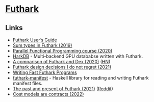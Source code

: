 # [Futhark](https://futhark-lang.org/#)

## Links

- [Futhark User’s Guide](https://futhark.readthedocs.io/en/latest/index.html)
- [Sum types in Futhark (2019)](https://futhark-lang.org/student-projects/robert-msc-thesis.pdf)
- [Parallel Functional Programming course (2020)](https://github.com/diku-dk/pfp-e2020-pub)
- [HarkDB](https://github.com/philass/HarkDB) - Multi-backend GPU datababse written with Futhark.
- [A comparison of Futhark and Dex (2020)](https://futhark-lang.org/blog/2020-12-28-futhark-and-dex.html) ([HN](https://news.ycombinator.com/item?id=25559967))
- [Futhark design decisions I do not regret (2021)](https://futhark-lang.org/blog/2021-01-11-no-regrets.html)
- [Writing Fast Futhark Programs](https://futhark.readthedocs.io/en/latest/performance.html)
- [futhark-manifest](https://github.com/diku-dk/futhark-manifest-haskell) - Haskell library for reading and writing Futhark manifest files.
- [The past and present of Futhark (2021)](https://futhark-lang.org/blog/2021-12-19-past-and-present.html) ([Reddit](https://www.reddit.com/r/ProgrammingLanguages/comments/rrdnm6/the_past_and_present_of_futhark/))
- [Cost models are contracts (2022)](https://futhark-lang.org/blog/2022-01-27-cost-models-are-contracts.html)

